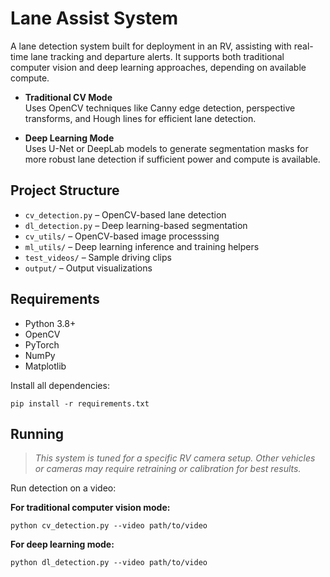 # Lane Assist System

A lane detection system built for deployment in an RV, assisting with real-time lane tracking and departure alerts. It supports both traditional computer vision and deep learning approaches, depending on available compute.

- **Traditional CV Mode**  
  Uses OpenCV techniques like Canny edge detection, perspective transforms, and Hough lines for efficient lane detection.

- **Deep Learning Mode**  
  Uses U-Net or DeepLab models to generate segmentation masks for more robust lane detection if sufficient power and compute is available.

## Project Structure

- `cv_detection.py` – OpenCV-based lane detection  
- `dl_detection.py` – Deep learning-based segmentation  
- `cv_utils/` – OpenCV-based image processsing
- `ml_utils/` – Deep learning inference and training helpers  
- `test_videos/` – Sample driving clips  
- `output/` – Output visualizations

## Requirements

- Python 3.8+  
- OpenCV  
- PyTorch  
- NumPy  
- Matplotlib  

Install all dependencies:

```
pip install -r requirements.txt
```

## Running

> *This system is tuned for a specific RV camera setup. Other vehicles or cameras may require retraining or calibration for best results.*

Run detection on a video:

**For traditional computer vision mode:**

```
python cv_detection.py --video path/to/video
```

**For deep learning mode:**

```
python dl_detection.py --video path/to/video
```
